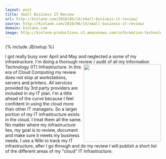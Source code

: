 ```yaml
---
layout: post
title: Small Business IT Review
url: http://kinlane.com/2010/06/14/small-business-it-review/
source: http://kinlane.com/2010/06/14/small-business-it-review/
domain: kinlane.com
image: http://kinlane-productions.s3.amazonaws.com/information-technology/ITmanagement2.jpg
---
```

{% include JB/setup %}

<p>
     I got really busy over April and May and neglected a some of my infrastructure. I'm doing a thorough review / audit of all my Information Technology (IT) Infrastructure.<img class="alignnone c1" title="IT Management" src="http://kinlane-productions.s3.amazonaws.com/information-technology/ITmanagement2.jpg" alt="" width="250" align="right" /> In this era of Cloud Computing my review does not stop at workstations, servers and printers. All services provided by 3rd party providers are included in my IT plan. I'm a little ahead of the curve because I feel confident in using the cloud more than other IT managers. So a larger portion of my IT infrastructure exists in the cloud. I treat them all the same. No matter where my infrastructure lies, my goal is to review, document and make sure it meets my business needs. I use a Wiki to track my IT infrastructure, after I go through and do my review I will publish a short list of the different areas of my "cloud" IT Infrastructure.
</p>